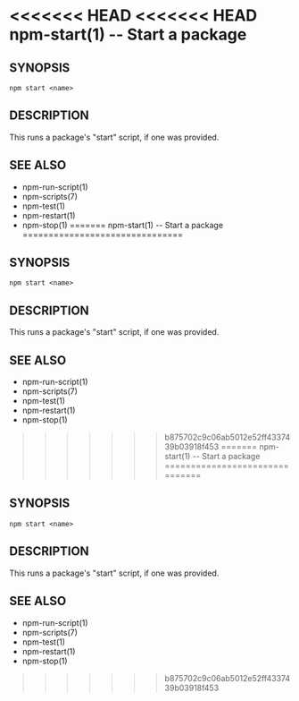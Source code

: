 <<<<<<< HEAD
<<<<<<< HEAD
npm-start(1) -- Start a package
===============================

## SYNOPSIS

    npm start <name>

## DESCRIPTION

This runs a package's "start" script, if one was provided.

## SEE ALSO

* npm-run-script(1)
* npm-scripts(7)
* npm-test(1)
* npm-restart(1)
* npm-stop(1)
=======
npm-start(1) -- Start a package
===============================

## SYNOPSIS

    npm start <name>

## DESCRIPTION

This runs a package's "start" script, if one was provided.

## SEE ALSO

* npm-run-script(1)
* npm-scripts(7)
* npm-test(1)
* npm-restart(1)
* npm-stop(1)
>>>>>>> b875702c9c06ab5012e52ff4337439b03918f453
=======
npm-start(1) -- Start a package
===============================

## SYNOPSIS

    npm start <name>

## DESCRIPTION

This runs a package's "start" script, if one was provided.

## SEE ALSO

* npm-run-script(1)
* npm-scripts(7)
* npm-test(1)
* npm-restart(1)
* npm-stop(1)
>>>>>>> b875702c9c06ab5012e52ff4337439b03918f453
